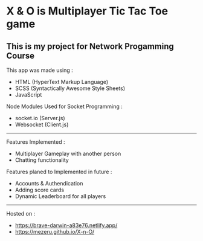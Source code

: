 # X & O is Multiplayer Tic Tac Toe game


## This is my project for Network Progamming Course

This app was made using :
- HTML (HyperText Markup Language)
- SCSS (Syntactically Awesome Style Sheets)
- JavaScript

Node Modules Used for Socket Programming :
- socket.io (Server.js)
- Websocket (Client.js)

---

Features Implemented :
- Multiplayer Gameplay with another person
- Chatting functionality

Features planed to Implemented in future :
- Accounts & Authendication
- Adding score cards
- Dynamic Leaderboard for all players 

---

Hosted on : 
- https://brave-darwin-a83e76.netlify.app/
- https://mezeru.github.io/X-n-O/

